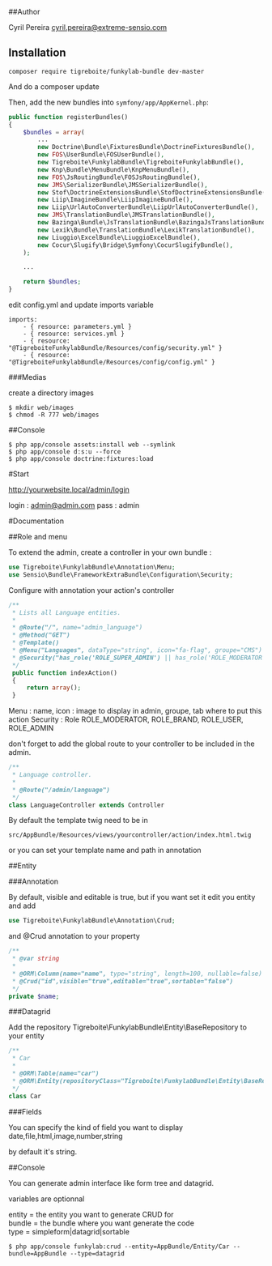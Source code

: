 ##Author

Cyril Pereira <cyril.pereira@extreme-sensio.com>

## Installation

```
composer require tigreboite/funkylab-bundle dev-master
```

And do a composer update

Then, add the new bundles into `symfony/app/AppKernel.php`:

```php
public function registerBundles()
{
    $bundles = array(
        ...
        new Doctrine\Bundle\FixturesBundle\DoctrineFixturesBundle(),
        new FOS\UserBundle\FOSUserBundle(),
        new Tigreboite\FunkylabBundle\TigreboiteFunkylabBundle(),
        new Knp\Bundle\MenuBundle\KnpMenuBundle(),
        new FOS\JsRoutingBundle\FOSJsRoutingBundle(),
        new JMS\SerializerBundle\JMSSerializerBundle(),
        new Stof\DoctrineExtensionsBundle\StofDoctrineExtensionsBundle(),
        new Liip\ImagineBundle\LiipImagineBundle(),
        new Liip\UrlAutoConverterBundle\LiipUrlAutoConverterBundle(),
        new JMS\TranslationBundle\JMSTranslationBundle(),
        new Bazinga\Bundle\JsTranslationBundle\BazingaJsTranslationBundle(),
        new Lexik\Bundle\TranslationBundle\LexikTranslationBundle(),
        new Liuggio\ExcelBundle\LiuggioExcelBundle(),
        new Cocur\Slugify\Bridge\Symfony\CocurSlugifyBundle(),
    );

    ...

    return $bundles;
}
```

edit config.yml and update imports variable

```
imports:
    - { resource: parameters.yml }
    - { resource: services.yml }
    - { resource: "@TigreboiteFunkylabBundle/Resources/config/security.yml" }
    - { resource: "@TigreboiteFunkylabBundle/Resources/config/config.yml" }
```

###Medias

create a directory images

```
$ mkdir web/images
$ chmod -R 777 web/images
```

##Console

```
$ php app/console assets:install web --symlink
$ php app/console d:s:u --force
$ php app/console doctrine:fixtures:load
```

#Start

http://yourwebsite.local/admin/login

login : admin@admin.com
pass  : admin

#Documentation

##Role and menu

To extend the admin, create a controller in your own bundle :

```php
use Tigreboite\FunkylabBundle\Annotation\Menu;
use Sensio\Bundle\FrameworkExtraBundle\Configuration\Security;
```

Configure with annotation your action's controller  

```php
/**
 * Lists all Language entities.
 *
 * @Route("/", name="admin_language")
 * @Method("GET")
 * @Template()
 * @Menu("Languages", dataType="string", icon="fa-flag", groupe="CMS")
 * @Security("has_role('ROLE_SUPER_ADMIN') || has_role('ROLE_MODERATOR')")
 */
 public function indexAction()
 {
     return array();
 }
```

Menu : name, icon : image to display in admin, groupe, tab where to put this action
Security : Role ROLE_MODERATOR, ROLE_BRAND, ROLE_USER, ROLE_ADMIN

don't forget to add the global route to your controller to be included in the admin.

```php
/**
 * Language controller.
 *
 * @Route("/admin/language")
 */
class LanguageController extends Controller
```

By default the template twig need to be in

```
src/AppBundle/Resources/views/yourcontroller/action/index.html.twig
```

or you can set your template name and path in annotation

##Entity

###Annotation

By default, visible and editable is true, but if you want set it
edit you entity and add

```php
use Tigreboite\FunkylabBundle\Annotation\Crud;
```

and @Crud annotation to your property

```php
/**
 * @var string
 *
 * @ORM\Column(name="name", type="string", length=100, nullable=false)
 * @Crud("id",visible="true",editable="true",sortable="false")
 */
private $name;
```

###Datagrid

Add the repository Tigreboite\FunkylabBundle\Entity\BaseRepository to your entity

```php
/**
 * Car
 *
 * @ORM\Table(name="car")
 * @ORM\Entity(repositoryClass="Tigreboite\FunkylabBundle\Entity\BaseRepository")
 */
class Car
```

###Fields

You can specify the kind of field you want to display
date,file,html,image,number,string

by default it's string.

##Console

You can generate admin interface like form tree and datagrid.

variables are optionnal

entity = the entity you want to generate CRUD for   
bundle = the bundle where you want generate the code   
type = simpleform|datagrid|sortable   

```
$ php app/console funkylab:crud --entity=AppBundle/Entity/Car --bundle=AppBundle --type=datagrid
```


